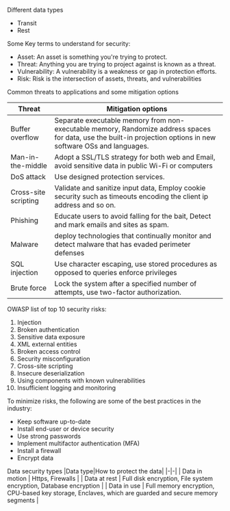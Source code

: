 Different data types
- Transit
- Rest



Some Key terms to understand for security:
- Asset: An asset is something you're trying to protect.
- Threat: Anything you are trying to project against is known as a threat. 
- Vulnerability: A vulnerability is a weakness or gap in protection efforts.
- Risk: Risk is the intersection of assets, threats, and vulnerabilities

Common threats to applications and some mitigation options

|Threat|Mitigation options|
|-|-|
|Buffer overflow|Separate executable memory from non-executable memory, Randomize address spaces for data, use the built-in projection options in new software OSs and languages.
|Man-in-the-middle| Adopt a SSL/TLS strategy for both web and Email, avoid sensitive data in public Wi-Fi or computers
|DoS attack|Use designed protection services.
|Cross-site scripting| Validate and sanitize input data, Employ cookie security such as timeouts encoding the client ip address and so on.
|Phishing| Educate users to avoid falling for the bait, Detect and mark emails and sites as spam.
|Malware| deploy technologies that continually monitor and detect malware that has evaded perimeter defenses
|SQL injection| Use character escaping, use stored procedures as opposed to queries enforce privileges
|Brute force| Lock the system after a specified number of attempts, use two-factor authorization.

OWASP list of top 10 security risks:
1. Injection
2. Broken authentication
3. Sensitive data exposure
4. XML external entities
5. Broken access control
6. Security misconfiguration
7. Cross-site scripting
8. Insecure deserialization
9. Using components with known vulnerabilities
10. Insufficient logging and monitoring

To minimize risks, the following are some of the best practices in the industry:
- Keep software up-to-date
- Install end-user or device security
- Use strong passwords
- Implement multifactor authentication (MFA)
- Install a firewall
- Encrypt data

Data security types
|Data type|How to protect the data|
|-|-|
| Data in motion | Https, Firewalls |
| Data at rest | Full disk encryption, File system encryption, Database encryption |
| Data in use | Full memory encryption, CPU-based key storage, Enclaves, which are guarded and secure memory segments | 

